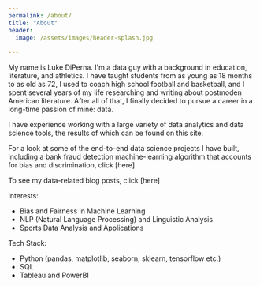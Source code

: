 ```yaml
---
permalink: /about/
title: "About"
header:
  image: /assets/images/header-splash.jpg
  
---
```


My name is Luke DiPerna. I'm a data guy with a background in education, literature, and athletics. I have taught students from as young as 18 months to as old as 72, I used to coach high school football and basketball, and I spent several years of my life researching and writing about postmoden American literature. After all of that, I finally decided to pursue a career in a long-time passion of mine: data.

I have experience working with a large variety of data analytics and data science tools, the results of which can be found on this site. 

For a look at some of the end-to-end data science projects I have built, including a bank fraud detection machine-learning algorithm that accounts for bias and discrimination, click [here]

To see my data-related blog posts, click [here]

Interests:
  - Bias and Fairness in Machine Learning
  - NLP (Natural Language Processing) and Linguistic Analysis
  - Sports Data Analysis and Applications

Tech Stack:
  - Python (pandas, matplotlib, seaborn, sklearn, tensorflow etc.)
  - SQL
  - Tableau and PowerBI

<!-- You can also find me at:
  - Github
  - Email
  - Twitter
 -->
